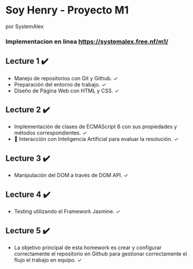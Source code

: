 # Soy Henry - Proyecto M1
por SystemAlex
### Implementacion en linea https://systemalex.free.nf/m1/

## Lecture 1 ✔️
 - Manejo de repositorios con Git y Github. ✓
 - Preparación del entorno de trabajo. ✓
 - Diseño de Página Web con HTML y CSS. ✓

## Lecture 2 ✔️
 - Implementación de clases de ECMAScript 6 con sus propiedades y métodos correspondientes. ✓
 - 🤖 Interacción con Inteligencia Artificial para evaluar la resolución. ✓

## Lecture 3 ✔️
 - Manipulación del DOM a través de DOM API. ✓

## Lecture 4 ✔️
 - Testing utilizando el Framework Jasmine. ✓

## Lecture 5 ✔️
 - La objetivo principal de esta homework es crear y configurar correctamente el repositorio en Github para gestionar correctamente el flujo el trabajo en equipo. ✓
